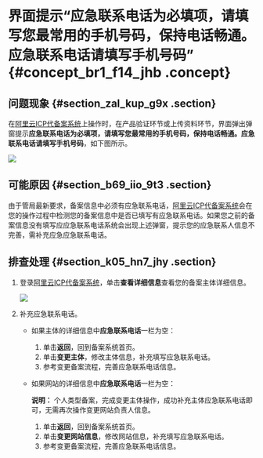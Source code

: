 # 界面提示“应急联系电话为必填项，请填写您最常用的手机号码，保持电话畅通。应急联系电话请填写手机号码” {#concept_br1_f14_jhb .concept}

## 问题现象 {#section_zal_kup_g9x .section}

在[阿里云ICP代备案系统](https://beian.aliyun.com/order/selfBaIndex.htm)上操作时，在产品验证环节或上传资料环节，界面弹出弹窗提示**应急联系电话为必填项，请填写您最常用的手机号码，保持电话畅通。应急联系电话请填写手机号码**，如下图所示。

![](http://static-aliyun-doc.oss-cn-hangzhou.aliyuncs.com/assets/img/156347/155497217744196_zh-CN.png)

## 可能原因 {#section_b69_iio_9t3 .section}

由于管局最新要求，备案信息中必须有应急联系电话，[阿里云ICP代备案系统](https://beian.aliyun.com/order/selfBaIndex.htm)会在您的操作过程中检测您的备案信息中是否已填写有应急联系电话。如果您之前的备案信息没有填写应应急联系电话系统会出现上述弹窗，提示您的应急联系人信息不完善，需补充应急应急联系电话。

## 排查处理 {#section_k05_hn7_jhy .section}

1.  登录[阿里云ICP代备案系统](https://beian.aliyun.com/order/selfBaIndex.htm)，单击**查看详细信息**查看您的备案主体详细信息。

    ![](http://static-aliyun-doc.oss-cn-hangzhou.aliyuncs.com/assets/img/156347/155497217744199_zh-CN.png)

2.  补充应急联系电话。
    -   如果主体的详细信息中**应急联系电话**一栏为空：
        1.  单击**返回**，回到备案系统首页。
        2.  单击**变更主体**，修改主体信息，补充填写应急联系电话。
        3.  参考变更备案流程，完善应急联系电话信息。
    -   如果网站的详细信息中**应急联系电话**一栏为空：

        **说明：** 个人类型备案，完成变更主体操作，成功补充主体应急联系电话即可，无需再次操作变更网站负责人信息。

        1.  单击**返回**，回到备案系统首页。
        2.  单击**变更网站信息**，修改网站信息，补充填写应急联系电话。
        3.  参考变更备案流程，完善应急联系电话信息。

